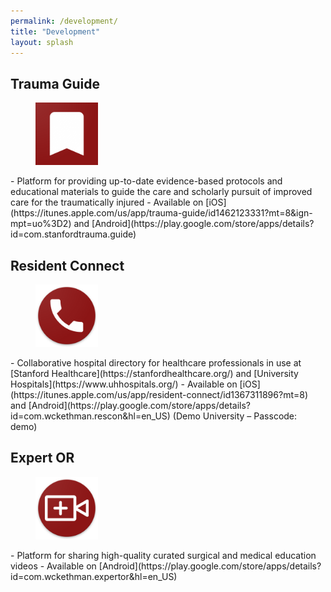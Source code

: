 ```yaml
---
permalink: /development/
title: "Development"
layout: splash
---
```

## Trauma Guide
<figure class="third">
    <img src="/images/development/trauma_guide.png" alt="Trauma Guide" width="100" height="100">
</figure> 
- Platform for providing up-to-date evidence-based protocols and educational materials to guide the care and scholarly pursuit of improved care for the traumatically injured 
- Available on [iOS](https://itunes.apple.com/us/app/trauma-guide/id1462123331?mt=8&ign-mpt=uo%3D2) and [Android](https://play.google.com/store/apps/details?id=com.stanfordtrauma.guide)

## Resident Connect
<figure class="third">
    <img src="/images/development/res_connect.png" alt="Resident Connect" width="100" height="100">
</figure>
- Collaborative hospital directory for healthcare professionals in use at [Stanford Healthcare](https://stanfordhealthcare.org/) and [University Hospitals](https://www.uhhospitals.org/)
- Available on [iOS](https://itunes.apple.com/us/app/resident-connect/id1367311896?mt=8) and [Android](https://play.google.com/store/apps/details?id=com.wckethman.rescon&hl=en_US) (Demo University – Passcode: demo)

## Expert OR
<figure class="third">
    <img src="/images/development/expert_or.png" alt="Expert OR" width="100" height="100">
</figure>
- Platform for sharing high-quality curated surgical and medical education videos
- Available on [Android](https://play.google.com/store/apps/details?id=com.wckethman.expertor&hl=en_US)